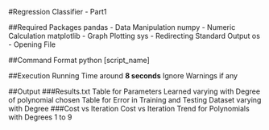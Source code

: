 #Regression Classifier - Part1

##Required Packages
	pandas 	    - Data Manipulation
	numpy 	    - Numeric Calculation
	matplotlib  - Graph Plotting
	sys 	    - Redirecting Standard Output
	os 		    - Opening File 

##Command Format
python [script_name]

##Execution
Running Time around **8 seconds**
Ignore Warnings if any 

##Output
###Results.txt
	Table for Parameters Learned varying with Degree of polynomial chosen
	Table for Error in Training and Testing Dataset varying with Degree
###Cost vs Iteration
	Cost vs Iteration Trend for Polynomials with Degrees 1 to 9 